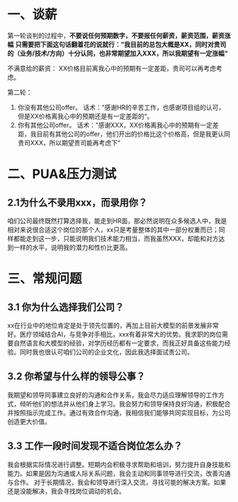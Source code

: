 # 一、谈薪
第一轮谈判的过程中，**不要说任何预期数字，不要报任何薪资，薪资范围，薪资涨幅**
**只需要把下面这句话翻着花的说就行：”我目前的总包大概是XX，同时对贵司的（业务/技术/方向）十分认同，也非常期望加入XXX，所以我期望有一定涨幅“**

不满意给的薪资：
XX价格目前离我心中的预期有一定差距，贵司可以再考虑考虑。

第二轮：
1. 你没有其他公司offer。
话术：”感谢HR的辛苦工作，也感谢项目组的认可，但是XX价格离我心中的预期还是有一定差距的“。
2. 你有其他公司offer。
话术：”感谢XXX，XX价格离我心中的预期有一定差距，我目前有其他公司的offer，他们开出的价格比这个价格高，但是我更认同贵司XXX，所以期望贵司能再考虑下“

# 二、PUA&压力测试

## 2.1为什么不录用xxx，而录用你？
咱们公司最终既然打算选择我，能走到HR面，那必然说明在众多候选人中，我是相对来说很合适这个岗位的那个人，xx只是考量整体的其中一部分权重而已；同样都能走到这一步，只能说明我们技术能力相当，而我虽然XXX，却能和对方达到一样的水平，说明我的潜力和性价比更高。

# 三、常规问题
## 3.1 你为什么选择我们公司？
xx在行业中的地位肯定是处于领先位置的，再加上目前大模型的前景发展非常好。医疗领域结合AI，与竞争对手相比，xxx有着非常大的优势。我求职的岗位需要自然语言和大模型的经验，对学历经历都有一定要求，而我正好具备这些能力经验。同时我也很认可咱们公司的企业文化，因此我选择面试贵公司。
## 3.2 你希望与什么样的领导公事？
我期望和领导同事建立良好的沟通和合作关系，我会尽力适应理解领导的工作方式，倾听他们的想法并从他们身上学习。我会努力和领导保持良好沟通，积极配合并按照指示完成工作。通过有效合作沟通，我相信我们能够共同实现目标，为公司创造更大价值。
## 3.3 工作一段时间发现不适合岗位怎么办？
我会根据实际情况进行调整。短期内会积极寻求帮助和培训，努力提升自身技能和能力。如果是因为沟通或人际关系问题，我会主动和同事领导进行交流，改善沟通与合作。
对于长期情况，我会和领导进行深入交流，寻找可能的解决方案。如果还是没能解决，我会寻找岗位调动的机会。